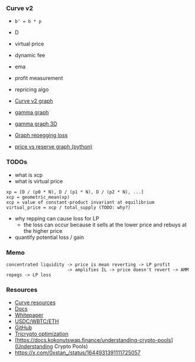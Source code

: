 ### Curve v2

-   `b' = b * p`
-   D
-   virtual price
-   dynamic fee
-   ema
-   profit measurement
-   repricing algo

-   [Curve v2 graph](https://www.desmos.com/calculator/ms7fqtmpxu)
-   [gamma graph](https://www.desmos.com/calculator/id0zrk0ucr)
-   [gamma graph 3D](https://www.desmos.com/3d/siehqqoi40)
-   [Graph repegging loss](https://www.desmos.com/calculator/km1yqb12ik)
-   [price vs reserve graph (python)](./notebook/amm_dy_dx.ipynb)

### TODOs

-   what is xcp
-   what is virtual price

```
xp = [D / (p0 * N), D / (p1 * N), D / (p2 * N), ...]
xcp = geometric_mean(xp)
xcp = value of constant-product invariant at equilibrium
virtual_price = xcp / total_supply (TODO: why?)

```

-   why repping can cause loss for LP
    -   the loss can occur because it sells at the lower price and rebuys at the higher price
-   quantify potential loss / gain

### Memo

```
concentrated liquidity -> price is mean reverting -> LP profit
                       -> amplifies IL -> price doesn't revert -> AMM repegs -> LP loss
```

### Resources

-   [Curve resources](https://resources.curve.fi/)
-   [Docs](https://docs.curve.fi/)
-   [Whitepaper](https://resources.curve.fi/pdf/curve-cryptopools.pdf)
-   [USDC/WBTC/ETH](https://etherscan.io/address/0x7f86bf177dd4f3494b841a37e810a34dd56c829b)
-   [GitHub](https://github.com/curvefi/tricrypto-ng/blob/acba2ee4fc933cc74df4365e4f357fa7e1582b99/contracts/main/CurveTricryptoOptimizedWETH.vy)
-   [Tricrypto optimization](https://github.com/curvefi/tricrypto-ng/blob/extended-readme/docs/tricrypto_optimisation.pdf)
-   [https://docs.kokonutswap.finance/understanding-crypto-pools](Understanding Crypto Pools)
-   https://x.com/0xstan_/status/1644931391111725057
